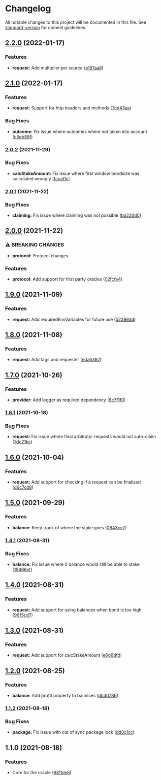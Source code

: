 # Changelog

All notable changes to this project will be documented in this file. See [standard-version](https://github.com/conventional-changelog/standard-version) for commit guidelines.

## [2.2.0](https://github.com/fluxprotocol/oracle-provider-core/compare/v2.1.0...v2.2.0) (2022-01-17)


### Features

* **request:** Add multiplier per source ([e197aa8](https://github.com/fluxprotocol/oracle-provider-core/commit/e197aa815c1829da7130fc01c085e6de679b0c4b))

## [2.1.0](https://github.com/fluxprotocol/oracle-provider-core/compare/v2.0.2...v2.1.0) (2022-01-17)


### Features

* **request:** Support for http headers and methods ([7cd43aa](https://github.com/fluxprotocol/oracle-provider-core/commit/7cd43aa47cc079f983a6757bb49205e5514dabaf))


### Bug Fixes

* **outcome:** Fix issue where outcomes where not taken into account ([c5eb89f](https://github.com/fluxprotocol/oracle-provider-core/commit/c5eb89f9684da0dfcd0d1d66bef906ad86826724))

### [2.0.2](https://github.com/fluxprotocol/oracle-provider-core/compare/v2.0.1...v2.0.2) (2021-11-29)


### Bug Fixes

* **calcStakeAmount:** Fix issue where first window bondsize was calculated wrongly ([fccaf1c](https://github.com/fluxprotocol/oracle-provider-core/commit/fccaf1c1d17c1738d97ff2a4b3a84feccee17b5f))

### [2.0.1](https://github.com/fluxprotocol/oracle-provider-core/compare/v2.0.0...v2.0.1) (2021-11-22)


### Bug Fixes

* **claiming:** Fix issue where claiming was not possible ([bd230d0](https://github.com/fluxprotocol/oracle-provider-core/commit/bd230d06520d2371e3d6919805b5be110f8857d3))

## [2.0.0](https://github.com/fluxprotocol/oracle-provider-core/compare/v1.9.0...v2.0.0) (2021-11-22)


### ⚠ BREAKING CHANGES

* **protocol:** Protocol changes

### Features

* **protocol:** Add support for first party oracles ([02fcfe4](https://github.com/fluxprotocol/oracle-provider-core/commit/02fcfe48a51f3ef3f7468ce6dd50e050eb7acc69))

## [1.9.0](https://github.com/fluxprotocol/oracle-provider-core/compare/v1.8.0...v1.9.0) (2021-11-09)


### Features

* **request:** Add requiredEnvVariables for future use ([523993d](https://github.com/fluxprotocol/oracle-provider-core/commit/523993d84a8e19a4b02f2589dcc57e907d4992b4))

## [1.8.0](https://github.com/fluxprotocol/oracle-provider-core/compare/v1.7.0...v1.8.0) (2021-11-08)


### Features

* **request:** Add tags and requester ([eda6382](https://github.com/fluxprotocol/oracle-provider-core/commit/eda6382fd9e1e3229e83f4e8fc218c9e35b291d7))

## [1.7.0](https://github.com/fluxprotocol/oracle-provider-core/compare/v1.6.1...v1.7.0) (2021-10-26)


### Features

* **provider:** Add logger as required dependency ([6c7f1f0](https://github.com/fluxprotocol/oracle-provider-core/commit/6c7f1f0a66ae937f941ae99289a8ac4af5d21746))

### [1.6.1](https://github.com/fluxprotocol/oracle-provider-core/compare/v1.6.0...v1.6.1) (2021-10-18)


### Bug Fixes

* **request:** Fix issue where final arbitrator requests would not auto-claim ([7dc21bc](https://github.com/fluxprotocol/oracle-provider-core/commit/7dc21bca2f2221c77152d941becd09c1606ffd6f))

## [1.6.0](https://github.com/fluxprotocol/oracle-provider-core/compare/v1.5.0...v1.6.0) (2021-10-04)


### Features

* **request:** Add support for checking if a request can be finalized ([d6c7cd8](https://github.com/fluxprotocol/oracle-provider-core/commit/d6c7cd868a9d944a36ea299ccffe447b98a79a24))

## [1.5.0](https://github.com/fluxprotocol/oracle-provider-core/compare/v1.4.1...v1.5.0) (2021-09-29)


### Features

* **balance:** Keep track of where the stake goes ([0643ce7](https://github.com/fluxprotocol/oracle-provider-core/commit/0643ce78935c11fc67a98b4ed2dffd89fae59101))

### [1.4.1](https://github.com/fluxprotocol/oracle-provider-core/compare/v1.4.0...v1.4.1) (2021-08-31)


### Bug Fixes

* **balance:** Fix issue where 0 balance would still be able to stake ([15466ef](https://github.com/fluxprotocol/oracle-provider-core/commit/15466ef40b653cf0e65e4fd4a87a4f097bc5a325))

## [1.4.0](https://github.com/fluxprotocol/oracle-provider-core/compare/v1.3.0...v1.4.0) (2021-08-31)


### Features

* **request:** Add support for using balances when bond is too high ([9615cd7](https://github.com/fluxprotocol/oracle-provider-core/commit/9615cd7091b9b26aaf4a0b1a8597a4ec24bbeeab))

## [1.3.0](https://github.com/fluxprotocol/oracle-provider-core/compare/v1.2.0...v1.3.0) (2021-08-31)


### Features

* **request:** Add support for calcStakeAmount ([e6d6dfd](https://github.com/fluxprotocol/oracle-provider-core/commit/e6d6dfd8d5e9df30ff88d9523268f64adfe0284b))

## [1.2.0](https://github.com/fluxprotocol/oracle-provider-core/compare/v1.1.2...v1.2.0) (2021-08-25)


### Features

* **balance:** Add profit property to balances ([db3d786](https://github.com/fluxprotocol/oracle-provider-core/commit/db3d7862453a0ef71a0d0d364ddcb87a2d8585cd))

### [1.1.2](https://github.com/fluxprotocol/oracle-provider-core/compare/v1.1.0...v1.1.2) (2021-08-18)


### Bug Fixes

* **package:** Fix issue with out of sync package lock ([dd0c1cc](https://github.com/fluxprotocol/oracle-provider-core/commit/dd0c1ccdafd25b812ef2cebd5e90b818b5e7af8f))

## 1.1.0 (2021-08-18)


### Features

* Core for the oracle ([981fde8](https://github.com/fluxprotocol/oracle-provider-core/commit/981fde8895a928cf6f4d618fb7097e115b2a83e7))
